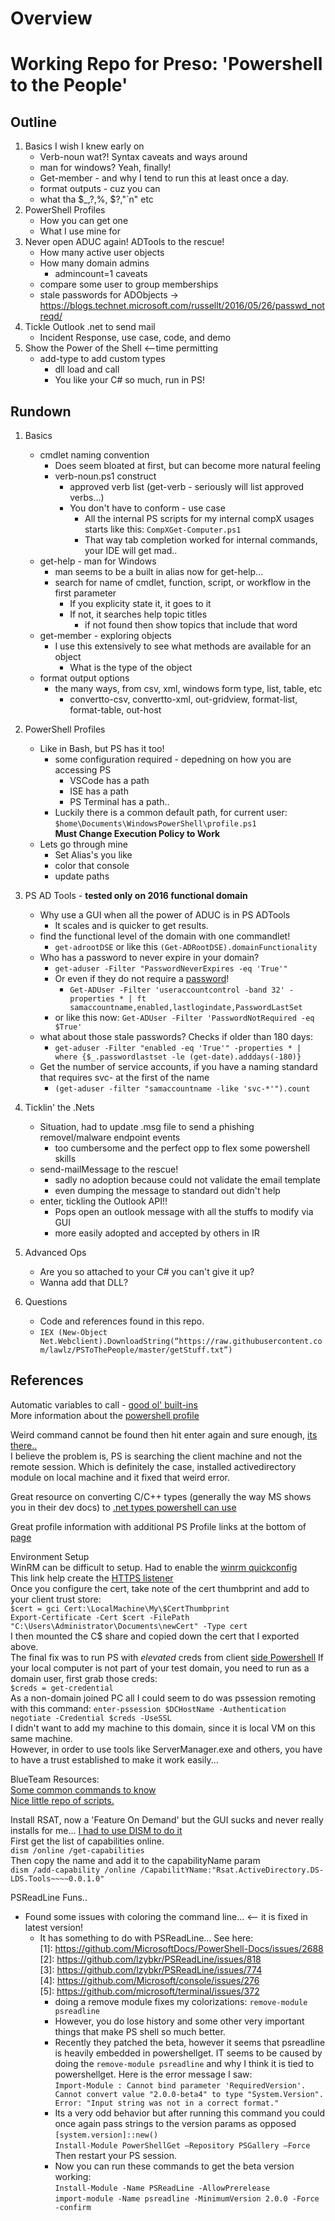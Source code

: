 # Overview

# Working Repo for Preso: 'Powershell to the People'

## Outline

1. Basics I wish I knew early on
    * Verb-noun wat?!  Syntax caveats and ways around
    * man for windows? Yeah, finally! 
    * Get-member - and why I tend to run this at least once a day.
    * format outputs - cuz you can
    * what tha $_,?,%, $?,"`n" etc
2. PowerShell Profiles
    * How you can get one
    * What I use mine for
3. Never open ADUC again!  ADTools to the rescue!
    * How many active user objects
    * How many domain admins
        * admincount=1 caveats
    * compare some user to group memberships
    * stale passwords for ADObjects -> https://blogs.technet.microsoft.com/russellt/2016/05/26/passwd_notreqd/
4. Tickle Outlook .net to send mail
    * Incident Response, use case, code, and demo
5. Show the Power of the Shell  <--time permitting
    * add-type to add custom types  
        * dll load and call
        * You like your C# so much, run in PS!


## Rundown

1. Basics
    * cmdlet naming convention
        * Does seem bloated at first, but can become more natural feeling  
        * verb-noun.ps1 construct
            * approved verb list (get-verb - seriously will list approved verbs...)
            * You don't have to conform - use case
                * All the internal PS scripts for my internal compX usages starts like this:
                    `CompXGet-Computer.ps1`
                * That way tab completion worked for internal commands, your IDE will get mad..
    * get-help - man for Windows
        * man seems to be a built in alias now for get-help...
        * search for name of cmdlet, function, script, or workflow in the first parameter 
            * If you explicity state it, it goes to it
            * If not, it searches help topic titles
                * if not found then show topics that include that word
    * get-member - exploring objects
        * I use this extensively to see what methods are available for an object
            * What is the type of the object
    * format output options
        * the many ways, from csv, xml, windows form type, list, table, etc
            * convertto-csv, convertto-xml, out-gridview, format-list, format-table, out-host

2. PowerShell Profiles
    * Like in Bash, but PS has it too!
        * some configuration required - depedning on how you are accessing PS
            * VSCode has a path
            * ISE has a path
            * PS Terminal has a path..
        * Luckily there is a common default path, for current user:
            `$home\Documents\WindowsPowerShell\profile.ps1`  
        **Must Change Execution Policy to Work** 
    * Lets go through mine
        * Set Alias's you like  
        * color that console
        * update paths

3. PS AD Tools - **tested only on 2016 functional domain**
    * Why use a GUI when all the power of ADUC is in PS ADTools
        * It scales and is quicker to get results.
    * find the functional level of the domain with one commandlet!  
        * `get-adrootDSE` or like this `(Get-ADRootDSE).domainFunctionality`
    * Who has a password to never expire in your domain?  
        * `get-aduser -Filter "PasswordNeverExpires -eq 'True'"`
        * Or even if they do not require a [password](https://blogs.technet.microsoft.com/russellt/2016/05/26/passwd_notreqd/)!
            * `Get-ADUser -Filter 'useraccountcontrol -band 32' -properties * | ft samaccountname,enabled,lastlogindate,PasswordLastSet`
        * or like this now: `Get-ADUser -Filter 'PasswordNotRequired -eq $True' `
    * what about those stale passwords?  Checks if older than 180 days:
        * `get-aduser -Filter "enabled -eq 'True'" -properties * | where {$_.passwordlastset -le (get-date).adddays(-180)}`
    * Get the number of service accounts, if you have a naming standard that requires svc- at the first of the name
        * `(get-aduser -filter "samaccountname -like 'svc-*'").count`

4. Ticklin' the .Nets
    * Situation, had to update .msg file to send a phishing removel/malware endpoint events
        * too cumbersome and the perfect opp to flex some powershell skills
    * send-mailMessage to the rescue!
        * sadly no adoption because could not validate the email template
        * even dumping the message to standard out didn't help
    * enter, tickling the Outlook API!!
        * Pops open an outlook message with all the stuffs to modify via GUI
        * more easily adopted and accepted by others in IR

5. Advanced Ops
    * Are you so attached to your C# you can't give it up?
    * Wanna add that DLL?  

6. Questions
    * Code and references found in this repo.
    * `IEX (New-Object Net.Webclient).DownloadString(“https://raw.githubusercontent.com/lawlz/PSToThePeople/master/getStuff.txt”)`



## References

Automatic variables to call - [good ol' built-ins](https://docs.microsoft.com/en-us/powershell/module/microsoft.powershell.core/about/about_automatic_variables?view=powershell-6)  
More information about the [powershell profile](https://docs.microsoft.com/en-us/powershell/module/microsoft.powershell.core/about/about_prompts?view=powershell-5.1  )

Weird command cannot be found then hit enter again and sure enough, [its there..](https://social.msdn.microsoft.com/Forums/en-US/2c40c928-ce5e-460d-a1ef-30c5ef494846/why-does-it-say-command-cannot-be-found?forum=WindowsIoT)  
I believe the problem is, PS is searching the client machine and not the remote session.  Which is definitely the case, installed activedirectory module on local machine and it fixed that weird error.    

Great resource on converting C/C++ types (generally the way MS shows you in their dev docs) to [.net types powershell can use](http://www.pinvoke.net/)  

Great profile information with additional PS Profile links at the bottom of [page](https://blogs.technet.microsoft.com/askpfeplat/2018/06/25/powershell-profiles-processing-illustrated/)  

Environment Setup  
WinRM can be difficult to setup.  Had to enable the [winrm quickconfig](https://4sysops.com/wiki/enable-powershell-remoting/)  
This link help create the [HTTPS listener](https://www.visualstudiogeeks.com/devops/how-to-configure-winrm-for-https-manually)  
Once you configure the cert, take note of the cert thumbprint and add to your client trust store:  
    `$cert = gci Cert:\LocalMachine\My\$CertThumbprint`  
    `Export-Certificate -Cert $cert -FilePath "C:\Users\Administrator\Documents\newCert" -Type cert`  
I then mounted the C$ share and copied down the cert that I exported above.  
The final fix was to run PS with *elevated* creds from client [side Powershell](https://serverfault.com/questions/337905/enabling-powershell-remoting-access-is-denied/568228#568228)
If your local computer is not part of your test domain, you need to run as a domain user, first grab those creds:  
    `$creds = get-credential`  
As a non-domain joined PC all I could seem to do was pssession remoting with this command: 
    `enter-pssession $DCHostName -Authentication negotiate -Credential $creds -UseSSL`  
I didn't want to add my machine to this domain, since it is local VM on this same machine.  
However, in order to use tools like ServerManager.exe and others, you have to have a trust established to make it work easily...


BlueTeam Resources:  
[Some common commands to know](https://github.com/sans-blue-team/blue-team-wiki/blob/gh-pages/Tools/PowerShell.md)  
[Nice little repo of scripts.](https://github.com/WiredPulse/PowerShell)

Install RSAT, now a 'Feature On Demand' but the GUI sucks and never really installs for me...
[I had to use DISM to do it](https://docs.microsoft.com/en-us/windows-hardware/manufacture/desktop/dism-capabilities-package-servicing-command-line-options)  
First get the list of capabilities online.  
`dism /online /get-capabilities`  
Then copy the name and add it to the capabilityName param  
`dism /add-capability /online /CapabilitYName:"Rsat.ActiveDirectory.DS-LDS.Tools~~~~0.0.1.0"`

PSReadLine Funs..  
* Found some issues with coloring the command line... <-- it is fixed in latest version!
    * It has something to do with PSReadLine... See here:   
        [1]: https://github.com/MicrosoftDocs/PowerShell-Docs/issues/2688  
        [2]: https://github.com/lzybkr/PSReadLine/issues/818  
        [3]: https://github.com/lzybkr/PSReadLine/issues/774  
        [4]: https://github.com/Microsoft/console/issues/276  
        [5]: https://github.com/microsoft/terminal/issues/372  
        * doing a remove module fixes my colorizations:
        `remove-module psreadline`  
        * However, you do lose history and some other very important things that make PS shell so much better.  
        * Recently they patched the beta, however it seems that psreadline is heavily embedded in powershellget.  IT seems to be caused by doing the `remove-module psreadline` and why I think it is tied to powershellget.  Here is the error message I saw:  
            `Import-Module : Cannot bind parameter 'RequiredVersion'. Cannot convert value "2.0.0-beta4" to type "System.Version". Error: "Input string was not in a correct format."`  
        * Its a very odd behavior but after running this command you could once again pass strings to the version params as opposed `[system.version]::new()`  
            `Install-Module PowerShellGet –Repository PSGallery –Force`  Then restart your PS session.  
        * Now you can run these commands to get the beta version working:  
            `Install-Module -Name PSReadLine -AllowPrerelease`  
            `import-module -Name psreadline -MinimumVersion 2.0.0 -Force -confirm`  
            